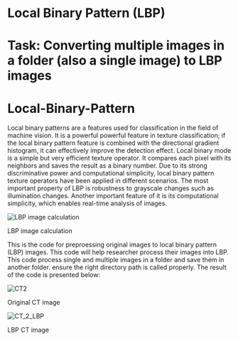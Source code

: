 # Local Binary Pattern (LBP)

# Task:  Converting multiple images in a folder (also a single image) to LBP images 

# Local-Binary-Pattern
Local binary patterns are a features used for classification in the field of machine vision. It is a powerful powerful feature in texture classification; if the local binary pattern feature is combined with the directional gradient histogram, it can effectively improve the detection effect. Local binary mode is a simple but very efficient texture operator. It compares each pixel with its neighbors and saves the result as a binary number. Due to its strong discriminative power and computational simplicity, local binary pattern texture operators have been applied in different scenarios. The most important property of LBP is robustness to grayscale changes such as illumination changes. Another important feature of it is its computational simplicity, which enables real-time analysis of images.


![LBP image calculation](https://user-images.githubusercontent.com/61402731/149645575-d0052b17-6484-4d13-bcb8-368d2823594d.png)

LBP image calculation



This is the code for preproessing original images to local binary pattern (LBP) images. This code will help researcher process their images into LBP. This code process single and multiple images in a folder and save them in another folder. ensure the right directory path is called properly. The result of the code is presented below:



![CT2](https://user-images.githubusercontent.com/61402731/149645426-baf7ff76-7d1a-4efa-8006-b053db232d9b.png)

Original CT image










![CT_2_LBP](https://user-images.githubusercontent.com/61402731/149645424-14478e74-4d7c-42ea-a7b9-425e71d77782.jpg)

LBP CT image









